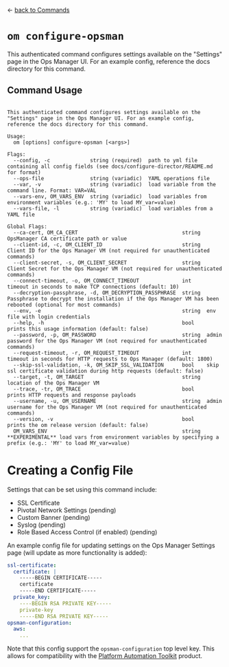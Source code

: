 <!--- This file is autogenerated from the files in docsgenerator/templates/configure-opsman --->
&larr; [back to Commands](../README.md)

# `om configure-opsman`

This authenticated command configures settings available on the "Settings" page in the Ops Manager UI. For an example config, reference the docs directory for this command.

## Command Usage
```

This authenticated command configures settings available on the "Settings" page in the Ops Manager UI. For an example config, reference the docs directory for this command.

Usage:
  om [options] configure-opsman [<args>]

Flags:
  --config, -c             string (required)  path to yml file containing all config fields (see docs/configure-director/README.md for format)
  --ops-file               string (variadic)  YAML operations file
  --var, -v                string (variadic)  load variable from the command line. Format: VAR=VAL
  --vars-env, OM_VARS_ENV  string (variadic)  load variables from environment variables (e.g.: 'MY' to load MY_var=value)
  --vars-file, -l          string (variadic)  load variables from a YAML file

Global Flags:
  --ca-cert, OM_CA_CERT                                  string  OpsManager CA certificate path or value
  --client-id, -c, OM_CLIENT_ID                          string  Client ID for the Ops Manager VM (not required for unauthenticated commands)
  --client-secret, -s, OM_CLIENT_SECRET                  string  Client Secret for the Ops Manager VM (not required for unauthenticated commands)
  --connect-timeout, -o, OM_CONNECT_TIMEOUT              int     timeout in seconds to make TCP connections (default: 10)
  --decryption-passphrase, -d, OM_DECRYPTION_PASSPHRASE  string  Passphrase to decrypt the installation if the Ops Manager VM has been rebooted (optional for most commands)
  --env, -e                                              string  env file with login credentials
  --help, -h                                             bool    prints this usage information (default: false)
  --password, -p, OM_PASSWORD                            string  admin password for the Ops Manager VM (not required for unauthenticated commands)
  --request-timeout, -r, OM_REQUEST_TIMEOUT              int     timeout in seconds for HTTP requests to Ops Manager (default: 1800)
  --skip-ssl-validation, -k, OM_SKIP_SSL_VALIDATION      bool    skip ssl certificate validation during http requests (default: false)
  --target, -t, OM_TARGET                                string  location of the Ops Manager VM
  --trace, -tr, OM_TRACE                                 bool    prints HTTP requests and response payloads
  --username, -u, OM_USERNAME                            string  admin username for the Ops Manager VM (not required for unauthenticated commands)
  --version, -v                                          bool    prints the om release version (default: false)
  OM_VARS_ENV                                            string  **EXPERIMENTAL** load vars from environment variables by specifying a prefix (e.g.: 'MY' to load MY_var=value)

```

<!--- Anything in this file will be appended to the final docs/configure-opsman/README.md file --->
# Creating a Config File
Settings that can be set using this command include:

- SSL Certificate
- Pivotal Network Settings (pending)
- Custom Banner (pending)
- Syslog (pending)
- Role Based Access Control (if enabled) (pending)

An example config file for updating settings 
on the Ops Manager Settings page (will update as more functionality is added):

```yaml
ssl-certificate:
  certificate: |
    -----BEGIN CERTIFICATE-----
    certificate
    -----END CERTIFICATE-----
  private_key:
    ----BEGIN RSA PRIVATE KEY-----
    private-key
    -----END RSA PRIVATE KEY-----
opsman-configuration:
  aws:
    ...
```

Note that this config support the `opsman-configuration` top level key.
This allows for compatibility with the [Platform Automation Toolkit](https://docs.pivotal.io/platform-automation) product.
